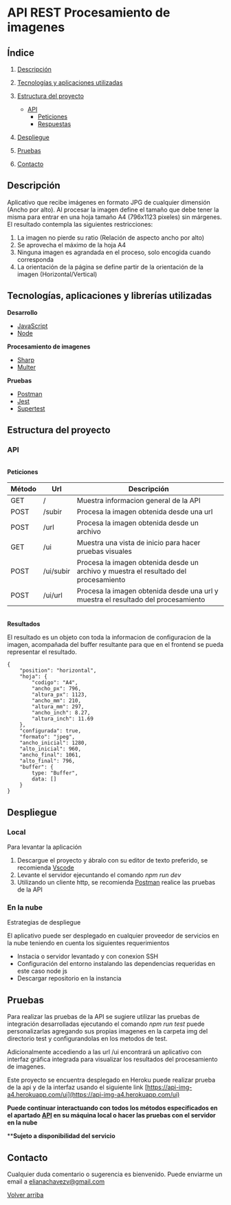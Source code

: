 <a id="top"></a>

# API REST Procesamiento de imagenes

## Índice
1. [Descripción](#descripcion)
2. [Tecnologías y aplicaciones utilizadas](#tecnologias)
3. [Estructura del proyecto](#estructura)

    * [API](#api)
        * [Peticiones](#api-peticiones)
        * [Respuestas](#api-resultados)
  
4. [Despliegue](#despliegue)
5. [Pruebas](#pruebas)
6. [Contacto](#contacto)


<a id="descripcion"></a>
## Descripción
Aplicativo que recibe imágenes en formato JPG de cualquier dimensión (Ancho por alto). Al procesar la imagen define el tamaño que debe tener la misma para entrar en una hoja tamaño A4 (796x1123 pixeles) sin márgenes. El resultado contempla las siguientes restricciones:
1. La imagen no pierde su ratio (Relación de aspecto ancho por alto)
2. Se aprovecha el máximo de la hoja A4
3. Ninguna imagen es agrandada en el proceso, solo encogida cuando corresponda
4. La orientación de la página se define partir de la orientación de la imagen (Horizontal/Vertical)

<a id="tecnologias"></a>
## Tecnologías, aplicaciones y librerías utilizadas

**Desarrollo**
* [JavaScript](https://www.java.com/es/)
* [Node](https://aws.amazon.com/es/)

**Procesamiento de imagenes**
* [Sharp](https://www.npmjs.com/package/sharp)
* [Multer](https://www.npmjs.com/package/multer)

**Pruebas**
* [Postman](https://www.postman.com/)
* [Jest](https://jestjs.io/)
* [Supertest](https://www.npmjs.com/package/supertest)


<a id="estructura"></a>
## Estructura del proyecto

<a id="api"></a>
### API

<a id="api-peticiones"></a>  
**Peticiones**

| Método | Url  |  Descripción |   
|--|--|--|  
|GET| / |Muestra informacion general de la API|  
|POST| /subir |Procesa la imagen obtenida desde una url|  
|POST| /url  |Procesa la imagen obtenida desde un archivo|  
|GET| /ui |Muestra una vista de inicio para hacer pruebas visuales|  
|POST| /ui/subir |Procesa la imagen obtenida desde un archivo y muestra el resultado del procesamiento|  
|POST| /ui/url |Procesa la imagen obtenida desde una url y muestra el resultado del procesamiento|  

<a id="api-resultados"></a>  
**Resultados**

El resultado es un objeto con toda la informacion de configuracion de la imagen, acompañada del buffer resultante para que en el frontend se pueda representar el resultado.

```
{
    "position": "horizontal",
    "hoja": {
        "codigo": "A4",
        "ancho_px": 796,
        "altura_px": 1123,
        "ancho_mm": 210,
        "altura_mm": 297,
        "ancho_inch": 8.27,
        "altura_inch": 11.69
    },
    "configurada": true,
    "formato": "jpeg",
    "ancho_inicial": 1280,
    "alto_inicial": 960,
    "ancho_final": 1061,
    "alto_final": 796,
    "buffer": {
        type: "Buffer",
        data: []
    }
}

```

<a id="despliegue"></a>
## Despliegue

### Local

Para levantar la aplicación

1. Descargue el proyecto y ábralo con su editor de texto preferido, se recomienda [Vscode](https://www.jetbrains.com/es-es/idea/)
2. Levante el servidor ejecuntando el comando *npm run dev*
3. Utilizando un cliente http, se recomienda [Postman](https://www.postman.com/) realice las pruebas de la API

### En la nube
Estrategias de despliegue

El aplicativo puede ser desplegado en cualquier proveedor de servicios en la nube teniendo en cuenta los siguientes requerimientos

* Instacia o servidor levantado y con conexion SSH 
* Configuración del entorno instalando las dependencias requeridas en este caso node js
* Descargar repositorio en la instancia


<a id="pruebas"></a>
## Pruebas

Para realizar las pruebas de la API se sugiere utilizar las pruebas de integración desarrolladas ejecutando el comando *npm run test* puede personalizarlas agregando sus propias imagenes en la carpeta img del directorio test y configurandolas en los metodos de test.

Adicionalmente accediendo a las url /ui encontrará un aplicativo con interfaz gráfica integrada para visualizar los resultados del procesamiento de imagenes.

Este proyecto se encuentra desplegado en Heroku puede realizar prueba de la api y de la interfaz usando el siguiente link [https://api-img-a4.herokuapp.com/ui](https://api-img-a4.herokuapp.com/ui)

**Puede continuar interactuando con todos los métodos especificados en el apartado [API](#api) en su máquina local o hacer las pruebas con el servidor en la nube**

****Sujeto a disponibilidad del servicio**

<a id="contacto"></a>
## Contacto
Cualquier duda comentario o sugerencia es bienvenido. Puede enviarme un email a elianachavezv@gmail.com

[Volver arriba](#top)
